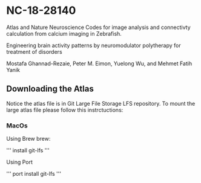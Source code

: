 # NC-18-28140

 
Atlas and Nature Neuroscience Codes for image analysis and connectivty calculation from calcium imaging in Zebrafish.

Engineering brain activity patterns by neuromodulator polytherapy for treatment of disorders

Mostafa Ghannad-Rezaie, Peter M. Eimon, Yuelong Wu, and Mehmet Fatih Yanik

## Downloading the Atlas
Notice the atlas file is in Git Large File Storage LFS repository. To mount the large atlas file please follow this instrctuctions:
### MacOs
Using Brew brew:

'''
install git-lfs
'''

Using Port 

'''
port install git-lfs
'''


